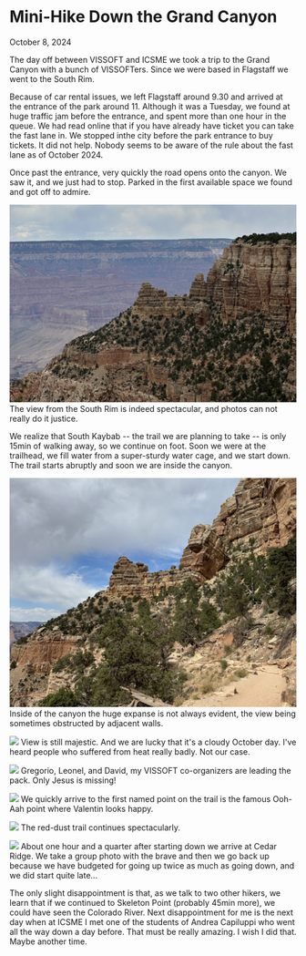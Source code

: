 # Mini-Hike Down the Grand Canyon

October 8, 2024


The day off between VISSOFT and ICSME we took a trip to the Grand Canyon with a bunch of VISSOFTers. Since we were based in Flagstaff we went to the South Rim. 

Because of car rental issues, we left Flagstaff around 9.30 and arrived at the entrance of the park around 11. Although it was a Tuesday, we found at huge traffic jam before the entrance, and spent more than one hour in the queue. We had read online that if you have already have ticket you can take the fast lane in. We stopped inthe city before the park entrance to buy tickets. It did not help. Nobody seems to be aware of the rule about the fast lane as of October 2024. 

Once past the entrance, very quickly the road opens onto the canyon. We saw it, and we just had to stop. Parked in the first available space we found and got off to admire. 



![](attachments/gc-from-the-rim.jpg)
The view from the South Rim is indeed spectacular, and photos can not really do it justice. 


We realize that South Kaybab -- the trail we are planning to take -- is only 15min of walking away, so we continue on foot. Soon we were at the trailhead, we fill water from a super-sturdy water cage, and we start down. The trail starts abruptly and soon we are inside the canyon. 



![](attachments/on-sk-trail.jpg)
Inside of the canyon the huge expanse is not always evident, the view being sometimes obstructed by adjacent walls.


![](attachments/sk-trail-2.jpg)
View is still majestic. And we are lucky that it's a cloudy October day. I've heard people who suffered from heat really badly. Not our case. 



![](attachments/oragnizers-leading.jpg)
Gregorio, Leonel, and David, my VISSOFT co-organizers are leading the pack. Only Jesus is missing! 



![](attachments/valentin-at-ooh-ah.jpeg)
We quickly arrive to the first named point on the trail is the famous Ooh-Aah point where Valentin looks happy. 




![](attachments/red-dust-trail.jpg)
The red-dust trail continues spectacularly.




![](attachments/cedar-point-group.jpg)
About one hour and a quarter after starting down we arrive at Cedar Ridge. We take a group photo with the brave and then we go back up because we have budgeted for going up twice as much as going down, and we did start quite late... 


The only slight disappointment is that, as we talk to two other hikers, we learn that if we continued to Skeleton Point (probably 45min more), we could have seen the Colorado River. Next disappointment for me is the next day when at ICSME I met one of the students of Andrea Capiluppi who went all the way down a day before. That must be really amazing. I wish I did that. Maybe another time.  